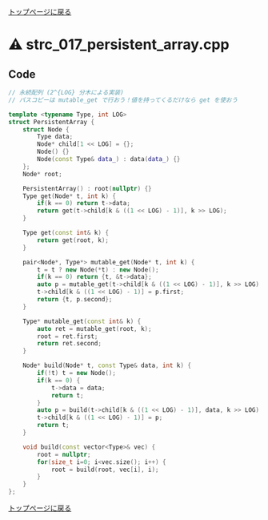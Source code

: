 <!-- mathjax config similar to math.stackexchange -->
<script type="text/x-mathjax-config">
  MathJax.Hub.Config({ tex2jax: { inlineMath: [ ['$','$'] ] } });
</script>
<script type="text/javascript"
  src="http://cdn.mathjax.org/mathjax/latest/MathJax.js?config=TeX-AMS_HTML">
</script>
<meta http-equiv="X-UA-Compatible" CONTENT="IE=EmulateIE7" />

<script type="text/javascript" src="https://cdnjs.cloudflare.com/ajax/libs/jquery/3.4.1/jquery.min.js"></script>
<link rel="stylesheet" href="../css/copy-button.css" />
<script type="text/javascript" src="../js/balloons.js"></script>
<script type="text/javascript" src="../js/copy-button.js"></script>



[トップページに戻る](../index.html)

# :warning: strc\_017\_persistent\_array.cpp

## Code

```cpp
// 永続配列 (2^{LOG} 分木による実装)
// パスコピーは mutable_get で行おう！値を持ってくるだけなら get を使おう

template <typename Type, int LOG>
struct PersistentArray {
    struct Node {
        Type data;
        Node* child[1 << LOG] = {};
        Node() {}
        Node(const Type& data_) : data(data_) {}
    };
    Node* root;

    PersistentArray() : root(nullptr) {}
    Type get(Node* t, int k) {
        if(k == 0) return t->data;
        return get(t->child[k & ((1 << LOG) - 1)], k >> LOG);
    }

    Type get(const int& k) {
        return get(root, k);
    }

    pair<Node*, Type*> mutable_get(Node* t, int k) {
        t = t ? new Node(*t) : new Node();
        if(k == 0) return {t, &t->data};
        auto p = mutable_get(t->child[k & ((1 << LOG) - 1)], k >> LOG);
        t->child[k & ((1 << LOG) - 1)] = p.first;
        return {t, p.second};
    }

    Type* mutable_get(const int& k) {
        auto ret = mutable_get(root, k);
        root = ret.first;
        return ret.second;
    }

    Node* build(Node* t, const Type& data, int k) {
        if(!t) t = new Node();
        if(k == 0) {
            t->data = data;
            return t;
        }
        auto p = build(t->child[k & ((1 << LOG) - 1)], data, k >> LOG);
        t->child[k & ((1 << LOG) - 1)] = p;
        return t;
    }

    void build(const vector<Type>& vec) {
        root = nullptr;
        for(size_t i=0; i<vec.size(); i++) {
            root = build(root, vec[i], i);
        }
    }
};
```

[トップページに戻る](../index.html)
